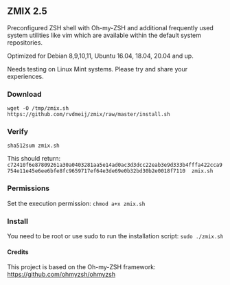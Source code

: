 ## ZMIX 2.5
Preconfigured ZSH shell with Oh-my-ZSH and additional frequently used system utilities like vim which are available 
within the default system repositories.

Optimized for Debian 8,9,10,11, Ubuntu 16.04, 18.04, 20.04 and up. 

Needs testing on Linux Mint systems. Please try and share your experiences.

### Download
```wget -O /tmp/zmix.sh https://github.com/rvdmeij/zmix/raw/master/install.sh```

### Verify
```sha512sum zmix.sh```

This should return:
```c72410f6e87809261a30a0403281aa5e14ad0ac3d3dcc22eab3e9d333b4fffa422cca9754e11e45e6ee6bfe8fc9659717ef64e3de69e0b32bd30b2e0018f7110  zmix.sh```

### Permissions
Set the execution permission:
``chmod a+x zmix.sh``

### Install
You need to be root or use sudo to run the installation script:
``sudo ./zmix.sh``

#### Credits 
This project is based on the Oh-my-ZSH framework: https://github.com/ohmyzsh/ohmyzsh